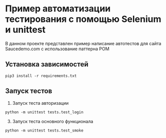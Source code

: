 # Пример автоматизации тестирования с помощью Selenium и unittest

В данном проекте представлен пример написание автотестов для сайта Saucedemo.com с использование паттерна POM <!-- описание репозитория -->

<!--Запуск тестов-->

## Установка зависимостей

```pip3 install -r requirements.txt```

## Запуск тестов

1. Запуск теста авторизации

```python -m unittest tests.test_login```

3. Запуск теста основного функционала

```python -m unittest tests.test_smoke```


